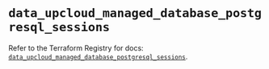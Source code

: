 # `data_upcloud_managed_database_postgresql_sessions`

Refer to the Terraform Registry for docs: [`data_upcloud_managed_database_postgresql_sessions`](https://registry.terraform.io/providers/upcloudltd/upcloud/5.14.0/docs/data-sources/managed_database_postgresql_sessions).
